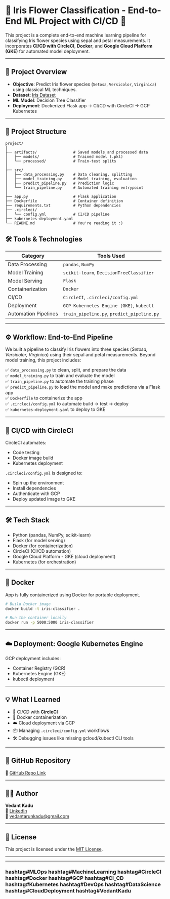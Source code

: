 # 🌸 Iris Flower Classification - End-to-End ML Project with CI/CD 🚀

This project is a complete end-to-end machine learning pipeline for classifying Iris flower species using sepal and petal measurements. It incorporates **CI/CD with CircleCI**, **Docker**, and **Google Cloud Platform (GKE)** for automated model deployment.

---

## 🚀 Project Overview

- **Objective**: Predict Iris flower species (`Setosa`, `Versicolor`, `Virginica`) using classical ML techniques.
- **Dataset**: [Iris Dataset](https://archive.ics.uci.edu/ml/datasets/iris) 
- **ML Model**: Decision Tree Classifier
- **Deployment**: Dockerized Flask app → CI/CD with CircleCI → GCP Kubernetes

---

## 📁 Project Structure

```
project/
│
├── artifacts/                # Saved models and processed data
│   ├── models/               # Trained model (.pkl)
│   └── processed/            # Train-test splits
│
├── src/
│   ├── data_processing.py    # Data cleaning, splitting
│   ├── model_training.py     # Model training, evaluation
│   ├── predict_pipeline.py   # Prediction logic
│   └── train_pipeline.py     # Automated training entrypoint
│
├── app.py                    # Flask application
├── Dockerfile                # Container definition
├── requirements.txt          # Python dependencies
├── .circleci/
│   └── config.yml            # CI/CD pipeline
├── kubernetes-deployment.yaml
└── README.md                 # You're reading it :)
```

## 🛠️ Tools & Technologies

| Category             | Tools Used                              |
|----------------------|------------------------------------------|
| Data Processing      | `pandas`, `NumPy`                        |
| Model Training       | `scikit-learn`, `DecisionTreeClassifier` |
| Model Serving        | `Flask`                                  |
| Containerization     | `Docker`                                 |
| CI/CD                | `CircleCI`, `.circleci/config.yml`       |
| Deployment           | `GCP Kubernetes Engine (GKE)`, `kubectl` |
| Automation Pipelines | `train_pipeline.py`, `predict_pipeline.py` |

---

## ⚙️ Workflow: End-to-End Pipeline

We built a pipeline to classify Iris flowers into three species (*Setosa, Versicolor, Virginica*) using their sepal and petal measurements. Beyond model training, this project includes:

✅ `data_processing.py` to clean, split, and prepare the data  
✅ `model_training.py` to train and evaluate the model  
✅ `train_pipeline.py` to automate the training phase  
✅ `predict_pipeline.py` to load the model and make predictions via a Flask app  
✅ `Dockerfile` to containerize the app  
✅ `.circleci/config.yml` to automate build → test → deploy  
✅ `kubernetes-deployment.yaml` to deploy to GKE

---

## 🔄 CI/CD with CircleCI

CircleCI automates:
- Code testing
- Docker image build
- Kubernetes deployment

`.circleci/config.yml` is designed to:
- Spin up the environment
- Install dependencies
- Authenticate with GCP
- Deploy updated image to GKE

---
## 🛠️ Tech Stack

- Python (pandas, NumPy, scikit-learn)
- Flask (for model serving)
- Docker (for containerization)
- CircleCI (CI/CD automation)
- Google Cloud Platform - GKE (cloud deployment)
- Kubernetes (for orchestration)

---

## 🐳 Docker

App is fully containerized using Docker for portable deployment.

```bash
# Build Docker image
docker build -t iris-classifier .

# Run the container locally
docker run -p 5000:5000 iris-classifier
```

---

## ☁️ Deployment: Google Kubernetes Engine

GCP deployment includes:
- Container Registry (GCR)
- Kubernetes Engine (GKE)
- kubectl deployment

---

## 💡 What I Learned

- 🔧 CI/CD with **CircleCI**
- 🐳 Docker containerization
- ☁️ Cloud deployment via GCP
- 📦 Managing `.circleci/config.yml` workflows
- 🛠️ Debugging issues like missing gcloud/kubectl CLI tools

---

## 📎 GitHub Repository

🔗 [GitHub Repo Link](https://github.com/vedaantkadu/mlops02-iris-flower-predictor.git)  

---

## 🙋‍♂️ Author

**Vedant Kadu**  
🔗 [LinkedIn](https://www.linkedin.com/in/vedantkadu25/)  
📧 vedantarunkadu@gmail.com

---

## 📌 License

This project is licensed under the [MIT License](LICENSE).

---

---

### hashtag#MLOps hashtag#MachineLearning hashtag#CircleCI hashtag#Docker hashtag#GCP hashtag#CI_CD hashtag#Kubernetes hashtag#DevOps hashtag#DataScience hashtag#CloudDeployment hashtag#VedantKadu
